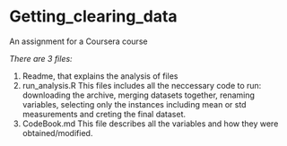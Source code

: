 # Getting_clearing_data
An assignment for a Coursera course

*There are 3 files:*
1) Readme, that explains the analysis of files 
2) run_analysis.R 
This files includes all the neccessary code to run: downloading the archive, merging datasets together, renaming variables, selecting only the instances including mean or std measurements and creting the final dataset.
3) CodeBook.md
This file describes all the variables and how they were obtained/modified.
